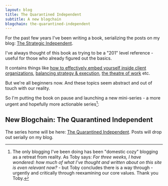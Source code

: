 ```yaml
---
layout: blog
title: The Quarantined Independent
subtitle: A new blogchain
blogchain: the-quarantined-independent
---
```


For the past few years I've been writing a book, serializing the posts on my blog: [The Strategic Independent](https://tomcritchlow.com/strategy/).

I've always thought of this book as trying to be a "201" level reference - useful for those who already figured out the basics.

It contains things like [how to effectively embed yourself inside client organizations](https://tomcritchlow.com/2017/07/18/the-consultants-grain/), [balancing strategy & execution](https://tomcritchlow.com/2019/04/04/the-strategic-independent/), [the theatre of work](https://tomcritchlow.com/2019/11/18/yes-and/) etc.

But we're all beginners now. And these topics seem abstract and out of touch with our reality.

So I'm putting the book on pause and launching a new mini-series - a more urgent and hopefully more actionable series[^toby]:

[^toby]: The only blogging I've been doing has been "domestic cozy" blogging as a retreat from reality. As Toby says: *For three weeks, I have wondered: how much of what I’ve thought and written about on this site is even relevant now?* - but Toby concludes there is a way through - urgently and critically through reexamining our core values. Thank you Toby.

## New Blogchain: The Quarantined Independent

The series home will be here: [The Quarantined Independent](https://tomcritchlow.com/blogchains/the-quarantined-independent/). Posts will drop out serially on my blog.

